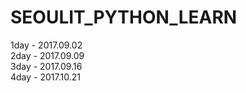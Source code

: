 # SEOULIT_PYTHON_LEARN

1day - 2017.09.02<br/>
2day - 2017.09.09<br/>
3day - 2017.09.16<br/>
4day - 2017.10.21<br/>
